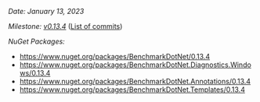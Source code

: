 _Date: January 13, 2023_

_Milestone: [v0.13.4](https://github.com/dotnet/BenchmarkDotNet/issues?q=milestone%3Av0.13.4)_
([List of commits](https://github.com/dotnet/BenchmarkDotNet/compare/v0.13.3...v0.13.4))

_NuGet Packages:_
* https://www.nuget.org/packages/BenchmarkDotNet/0.13.4
* https://www.nuget.org/packages/BenchmarkDotNet.Diagnostics.Windows/0.13.4
* https://www.nuget.org/packages/BenchmarkDotNet.Annotations/0.13.4
* https://www.nuget.org/packages/BenchmarkDotNet.Templates/0.13.4